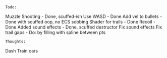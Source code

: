 	Todo:

Muzzle Shooting		- Done, scuffed-ish
Use WASD			- Done
Add vel to bullets	- Done with scuffed oop, no ECS sobbing
Shader for trails	- Done
Recoil				- Done
Added sound effects	- Done, scuffed destructor
Fix sound effects
Fix trail gaps		- Do: by filling with spline between pts


	Thoughts:

Dash
Train cars
